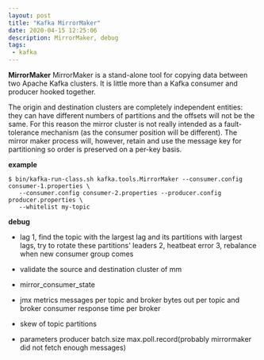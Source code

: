 ```yaml
---
layout: post
title: "Kafka MirrorMaker"
date: 2020-04-15 12:25:06
description: MirrorMaker, debug
tags: 
 - kafka
---
```


**MirrorMaker**
MirrorMaker is a stand-alone tool for copying data between two Apache Kafka clusters. It is little more than a Kafka consumer and producer hooked together.

The origin and destination clusters are completely independent entities: they can have different numbers of partitions and the offsets will not be the same. For this reason the mirror cluster is not really intended as a fault-tolerance mechanism (as the consumer position will be different). The mirror maker process will, however, retain and use the message key for partitioning so order is preserved on a per-key basis.


**example**
```
$ bin/kafka-run-class.sh kafka.tools.MirrorMaker --consumer.config consumer-1.properties \
   --consumer.config consumer-2.properties --producer.config producer.properties \
   --whitelist my-topic
```

**debug**
- lag
1, find the topic with the largest lag and its partitions with largest lags, try to rotate these partitions' leaders
2, heatbeat error 
3, rebalance when new consumer group comes
- validate the source and destination cluster of mm

- mirror_consumer_state

- jmx metrics
messages per topic and broker
bytes out per topic and broker
consumer response time per broker
- skew of topic partitions

- parameters
producer batch.size
max.poll.record(probably mirrormaker did not fetch enough messages)







